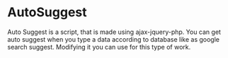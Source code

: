 AutoSuggest
===========

Auto Suggest is a script, that is made using ajax-jquery-php. You can get auto suggest when you type a data according to database like as google search suggest.
Modifying it you can use for this type of work. 

